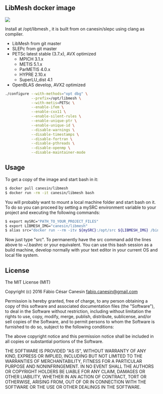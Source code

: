 ## LibMesh docker image

[![](https://imagelayers.io/badge/canesin/libmesh:latest.svg)](https://imagelayers.io/?images=canesin/libmesh:latest)

Install at /opt/libmesh , it is built from on canesin/slepc using clang as compiler.

- LibMesh from git master
- SLEPc from git master
- PETSc latest stable (3.7.x), AVX optimized
    - MPICH 3.1.x
    - METIS 5.1.x
    - ParMETIS 4.0.x
    - HYPRE 2.10.x
    - SuperLU_dist 4.1
- OpenBLAS develop, AVX2 optimized

```bash
./configure --with-methods="opt dbg" \
            --prefix=/opt/libmesh \
            --with-metis=PETSc \
            --enable-ifem \
            --enable-cxx11 \
            --enable-silent-rules \
            --enable-unique-ptr \
            --enable-unique-id \
            --disable-warnings \
            --disable-timestamps \
            --disable-fortran \
            --disable-pthreads \
            --disable-openmp \
            --disable-maintainer-mode
```

## Usage

To get a copy of the image and start bash in it:
```bash
$ docker pull canesin/libmesh
$ docker run -rm -it canesin/libmesh bash
```

You will probably want to mount a local machine folder and start bash on it. To do so you can proceed by setting a mySRC environment variable to your project and executing the following commands:
```bash
$ export mySRC="PATH_TO_YOUR_PROJECT_FILES"
$ export LIBMESH_IMG="canesin/libmesh"
$ alias src="docker run --rm -itv ${mySRC}:/opt/src ${LIBMESH_IMG} /bin/sh -c 'cd /opt/src; exec bash'"
```
Now just type "src".
To permanently have the src command add the lines above to ~/.bashrc or your equivalent.
You can use this bash session as a build machine, develop normally with your text editor in your current OS and local file system.

## License

The MIT License (MIT)

Copyright (c) 2016 Fábio César Canesin <fabio.canesin@gmail.com>

Permission is hereby granted, free of charge, to any person obtaining a copy
of this software and associated documentation files (the "Software"), to deal
in the Software without restriction, including without limitation the rights
to use, copy, modify, merge, publish, distribute, sublicense, and/or sell
copies of the Software, and to permit persons to whom the Software is
furnished to do so, subject to the following conditions:

The above copyright notice and this permission notice shall be included in all
copies or substantial portions of the Software.

THE SOFTWARE IS PROVIDED "AS IS", WITHOUT WARRANTY OF ANY KIND, EXPRESS OR
IMPLIED, INCLUDING BUT NOT LIMITED TO THE WARRANTIES OF MERCHANTABILITY,
FITNESS FOR A PARTICULAR PURPOSE AND NONINFRINGEMENT. IN NO EVENT SHALL THE
AUTHORS OR COPYRIGHT HOLDERS BE LIABLE FOR ANY CLAIM, DAMAGES OR OTHER
LIABILITY, WHETHER IN AN ACTION OF CONTRACT, TORT OR OTHERWISE, ARISING FROM,
OUT OF OR IN CONNECTION WITH THE SOFTWARE OR THE USE OR OTHER DEALINGS IN THE
SOFTWARE.
